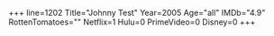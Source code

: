 +++
line=1202
Title="Johnny Test"
Year=2005
Age="all"
IMDb="4.9"
RottenTomatoes=""
Netflix=1
Hulu=0
PrimeVideo=0
Disney=0
+++

